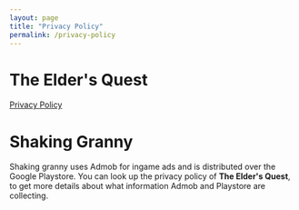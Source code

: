 ```yaml
---
layout: page
title: "Privacy Policy"
permalink: /privacy-policy
---
```


# The Elder's Quest[](#the-elders-quest)
<a href="https://www.iubenda.com/privacy-policy/47301213" class="iubenda-white no-brand iubenda-embed iub-body-embed" title="Privacy Policy">Privacy Policy</a><script type="text/javascript">(function (w,d) {var loader = function () {var s = d.createElement("script"), tag = d.getElementsByTagName("script")[0]; s.src="https://cdn.iubenda.com/iubenda.js"; tag.parentNode.insertBefore(s,tag);}; if(w.addEventListener){w.addEventListener("load", loader, false);}else if(w.attachEvent){w.attachEvent("onload", loader);}else{w.onload = loader;}})(window, document);</script>

# Shaking Granny[](#shaking-granny)
Shaking granny uses Admob for ingame ads and is distributed over the Google Playstore. You can look up the privacy policy of __The Elder's Quest__, to get more details about what information Admob and Playstore are collecting. 